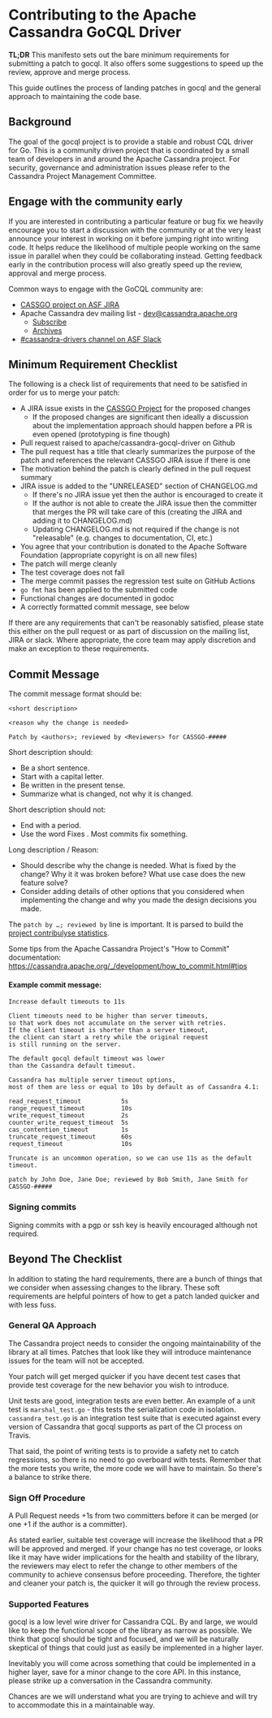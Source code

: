# Contributing to the Apache Cassandra GoCQL Driver

**TL;DR** This manifesto sets out the bare minimum requirements for submitting a patch to gocql. It also offers some suggestions to speed up the review, approve and merge process.

This guide outlines the process of landing patches in gocql and the general approach to maintaining the code base.

## Background

The goal of the gocql project is to provide a stable and robust CQL driver for Go. This is a community driven project that is coordinated by a small team of developers in and around the Apache Cassandra project. For security, governance and administration issues please refer to the Cassandra Project Management Committee.

## Engage with the community early

If you are interested in contributing a particular feature or bug fix we heavily encourage you to start a discussion with the community or at the very least announce your interest in working on it before jumping right into writing code. It helps reduce the likelihood of multiple people working on the same issue in parallel when they could be collaborating instead. Getting feedback early in the contribution process will also greatly speed up the review, approval and merge process. 

Common ways to engage with the GoCQL community are: 

- [CASSGO project on ASF JIRA](https://issues.apache.org/jira/projects/CASSGO/issues/)
- Apache Cassandra dev mailing list - [dev@cassandra.apache.org](mailto:dev@cassandra.apache.org)
  - [Subscribe](mailto:dev-subscribe@cassandra.apache.org)
  - [Archives](https://lists.apache.org/list.html?dev@cassandra.apache.org)
- [#cassandra-drivers channel on ASF Slack](https://the-asf.slack.com/archives/C05LPRVNZV1)

## Minimum Requirement Checklist

The following is a check list of requirements that need to be satisfied in order for us to merge your patch:

* A JIRA issue exists in the [CASSGO Project](https://issues.apache.org/jira/projects/CASSGO/issues/) for the proposed changes
  * If the proposed changes are significant then ideally a discussion about the implementation approach should happen before a PR is even opened (prototyping is fine though)
* Pull request raised to apache/cassandra-gocql-driver on Github
* The pull request has a title that clearly summarizes the purpose of the patch and references the relevant CASSGO JIRA issue if there is one
* The motivation behind the patch is clearly defined in the pull request summary
* JIRA issue is added to the "UNRELEASED" section of CHANGELOG.md
  * If there's no JIRA issue yet then the author is encouraged to create it
  * If the author is not able to create the JIRA issue then the committer that merges the PR will take care of this (creating the JIRA and adding it to CHANGELOG.md)
  * Updating CHANGELOG.md is not required if the change is not "releasable" (e.g. changes to documentation, CI, etc.)
* You agree that your contribution is donated to the Apache Software Foundation (appropriate copyright is on all new files)
* The patch will merge cleanly
* The test coverage does not fall
* The merge commit passes the regression test suite on GitHub Actions
* `go fmt` has been applied to the submitted code
* Functional changes are documented in godoc
* A correctly formatted commit message, see below

If there are any requirements that can't be reasonably satisfied, please state this either on the pull request or as part of discussion on the mailing list, JIRA or slack. Where appropriate, the core team may apply discretion and make an exception to these requirements.

## Commit Message

The commit message format should be:

```
<short description>

<reason why the change is needed>

Patch by <authors>; reviewed by <Reviewers> for CASSGO-#####
```

Short description should:
* Be a short sentence.
* Start with a capital letter.
* Be written in the present tense.
* Summarize what is changed, not why it is changed.

Short description should not:
* End with a period.
* Use the word Fixes . Most commits fix something.

Long description / Reason:
* Should describe why the change is needed. What is fixed by the change? Why it it was broken before? What use case does the new feature solve?
* Consider adding details of other options that you considered when implementing the change and why you made the design decisions you made.

The `patch by …; reviewed by` line is important. It is parsed to build the [project contribulyse statistics](https://nightlies.apache.org/cassandra/devbranch/misc/contribulyze/html/).

Some tips from the Apache Cassandra Project's "How to Commit" documentation: https://cassandra.apache.org/_/development/how_to_commit.html#tips

#### Example commit message:

```
Increase default timeouts to 11s

Client timeouts need to be higher than server timeouts,
so that work does not accumulate on the server with retries.
If the client timeout is shorter than a server timeout,
the client can start a retry while the original request
is still running on the server.

The default gocql default timeout was lower
than the Cassandra default timeout.

Cassandra has multiple server timeout options,
most of them are less or equal to 10s by default as of Cassandra 4.1:

read_request_timeout           5s
range_request_timeout          10s
write_request_timeout          2s
counter_write_request_timeout  5s
cas_contention_timeout         1s
truncate_request_timeout       60s
request_timeout                10s

Truncate is an uncommon operation, so we can use 11s as the default
timeout.

patch by John Doe, Jane Doe; reviewed by Bob Smith, Jane Smith for CASSGO-#####
```

### Signing commits

Signing commits with a pgp or ssh key is heavily encouraged although not required.

## Beyond The Checklist

In addition to stating the hard requirements, there are a bunch of things that we consider when assessing changes to the library. These soft requirements are helpful pointers of how to get a patch landed quicker and with less fuss.

### General QA Approach

The Cassandra project needs to consider the ongoing maintainability of the library at all times. Patches that look like they will introduce maintenance issues for the team will not be accepted.

Your patch will get merged quicker if you have decent test cases that provide test coverage for the new behavior you wish to introduce.

Unit tests are good, integration tests are even better. An example of a unit test is `marshal_test.go` - this tests the serialization code in isolation. `cassandra_test.go` is an integration test suite that is executed against every version of Cassandra that gocql supports as part of the CI process on Travis.

That said, the point of writing tests is to provide a safety net to catch regressions, so there is no need to go overboard with tests. Remember that the more tests you write, the more code we will have to maintain. So there's a balance to strike there.

### Sign Off Procedure

A Pull Request needs +1s from two committers before it can be merged (or one +1 if the author is a committer).

As stated earlier, suitable test coverage will increase the likelihood that a PR will be approved and merged. If your change has no test coverage, or looks like it may have wider implications for the health and stability of the library, the reviewers may elect to refer the change to other members of the community to achieve consensus before proceeding. Therefore, the tighter and cleaner your patch is, the quicker it will go through the review process.

### Supported Features

gocql is a low level wire driver for Cassandra CQL. By and large, we would like to keep the functional scope of the library as narrow as possible. We think that gocql should be tight and focused, and we will be naturally skeptical of things that could just as easily be implemented in a higher layer. 

Inevitably you will come across something that could be implemented in a higher layer, save for a minor change to the core API. In this instance, please strike up a conversation in the Cassandra community. 

Chances are we will understand what you are trying to achieve and will try to accommodate this in a maintainable way.
